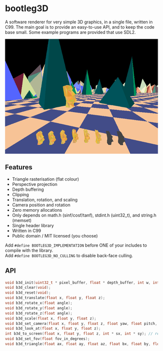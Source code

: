 # bootleg3D

A software renderer for very simple 3D graphics, in a single file, written in C99. The main goal is to provide an easy-to-use API, and to keep the code base small. Some example programs are provided that use SDL2.

![first-person camera demo](examples/fps.png)

## Features

+ Triangle rasterisation (flat colour)
+ Perspective projection
+ Depth buffering
+ Clipping
+ Translation, rotation, and scaling
+ Camera position and rotation
+ Zero memory allocations
+ Only depends on math.h (sinf/cosf/tanf), stdint.h (uint32_t), and string.h (memset)
+ Single header library
+ Written in C99
+ Public domain / MIT licensed (you choose)

Add `#define BOOTLEG3D_IMPLEMENTATION` before ONE of your includes to compile with the library. \
Add `#define BOOTLEG3D_NO_CULLING` to disable back-face culling.

## API

```C
void b3d_init(uint32_t * pixel_buffer, float * depth_buffer, int w, int h, float fov);
void b3d_clear(void);
void b3d_reset(void);
void b3d_translate(float x, float y, float z);
void b3d_rotate_x(float angle);
void b3d_rotate_y(float angle);
void b3d_rotate_z(float angle);
void b3d_scale(float x, float y, float z);
void b3d_set_camera(float x, float y, float z, float yaw, float pitch, float roll);
void b3d_look_at(float x, float y, float z);
int b3d_to_screen(float x, float y, float z, int * sx, int * sy); // returns 0 if behind camera
void b3d_set_fov(float fov_in_degrees);
void b3d_triangle(float ax, float ay, float az, float bx, float by, float bz, float cx, float cy, float cz, uint32_t c);
```
